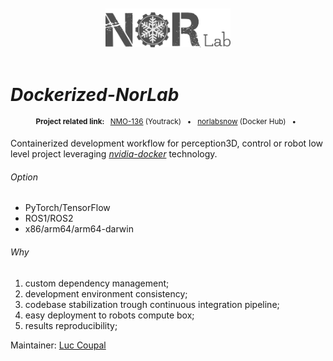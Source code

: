 

<div align="center">
<br>
<br>
<a href="https://norlab.ulaval.ca">
<img src="visual/norlab_logo_acronym_dark.png" width="200">
</a>
<br>
<br>
</div>

# _Dockerized-NorLab_


<div align="center">
<p>
<sup>
<b>Project related link: </b> &nbsp; 
<a href="https://norlab.youtrack.cloud/agiles/121-26/current?tab=card&query=aggregate%20Subtask%20of:%20NMO-136">NMO-136</a>
(Youtrack) &nbsp; • &nbsp;  
<a href="https://hub.docker.com/u/norlabsnow">norlabsnow</a>
(Docker Hub) &nbsp; • &nbsp;
</sup>
</p>

[comment]: <> (<br>)
</div>

Containerized development workflow for perception3D, control or robot low level project leveraging [_nvidia-docker_](https://github.com/NVIDIA/nvidia-docker) technology.
###### Option
- PyTorch/TensorFlow
- ROS1/ROS2
- x86/arm64/arm64-darwin
 
###### Why
1. custom dependency management; 
2. development environment consistency; 
3. codebase stabilization trough continuous integration pipeline;
4. easy deployment to robots compute box;
5. results reproducibility;
 

Maintainer: [Luc Coupal](https://redleader962.github.io) 
